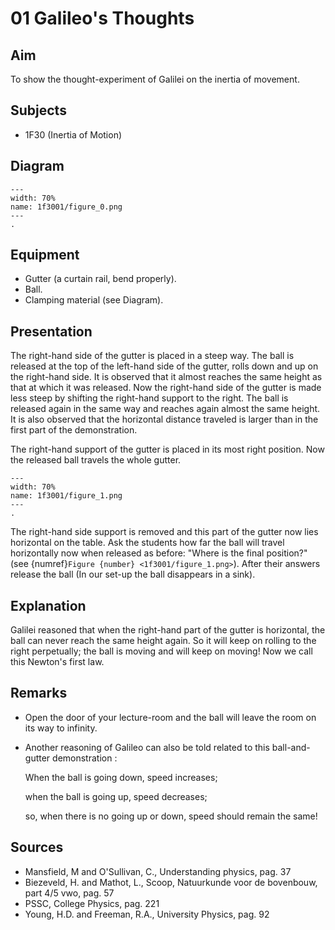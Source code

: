 # 01 Galileo's Thoughts 
  
## Aim   
To show the thought-experiment of Galilei on the inertia of movement.    
  
## Subjects   
* 1F30 (Inertia of Motion)   

## Diagram
   
```{figure} figures/figure_0.png  
---  
width: 70%  
name: 1f3001/figure_0.png  
---  
. 
```     
  
## Equipment   
 *  Gutter (a curtain rail, bend properly). 
 *  Ball. 
 *  Clamping material (see Diagram).
    
  
## Presentation   
The right-hand side of the gutter is placed in a steep way. The ball is released at the top of the left-hand side of the gutter, rolls down and up on the right-hand side. It is observed that it almost reaches the same height as that at which it was released. Now the right-hand side of the gutter is made less steep by shifting the right-hand support to the right. The ball is released again in the same way and reaches again almost the same height. It is also observed that the horizontal distance traveled is larger than in the first part of the demonstration.

The right-hand support of the gutter is placed in its most right position. Now the released ball travels the whole gutter.    

```{figure} figures/figure_1.png  
---  
width: 70%  
name: 1f3001/figure_1.png  
---  
. 
```

The right-hand side support is removed and this part of the gutter now lies horizontal on the table. Ask the students how far the ball will travel horizontally now when released as before: "Where is the final position?" (see {numref}`Figure {number} <1f3001/figure_1.png>`). After their answers release the ball (In our set-up the ball disappears in a sink).    
  
## Explanation   
 Galilei reasoned that when the right-hand part of the gutter is horizontal, the ball can never reach the same height again. So it will keep on rolling to the right perpetually; the ball is moving and will keep on moving! Now we call this Newton's first law.    
  
## Remarks
*   Open the door of your lecture-room and the ball will leave the room on its way to infinity. 
 *  Another reasoning of Galileo can also be told related to this ball-and-gutter demonstration :
 
      When the ball is going down, speed increases; 
  
      when the ball is going up, speed decreases; 
  
      so, when there is no going up or down, speed should remain the same!
      
  
## Sources
 *  Mansfield, M and O'Sullivan, C., Understanding physics, pag. 37 
 *  Biezeveld, H. and Mathot, L., Scoop, Natuurkunde voor de bovenbouw, part 4/5 vwo, pag. 57 
 *  PSSC, College Physics, pag. 221 
 *  Young, H.D. and Freeman, R.A., University Physics, pag. 92
  